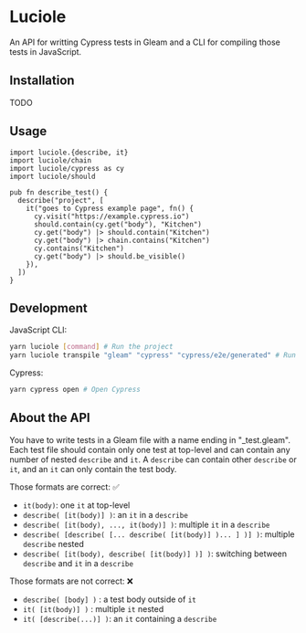 # Luciole

An API for writting Cypress tests in Gleam and a CLI for compiling those tests in JavaScript.

<!-- [![Package Version](https://img.shields.io/hexpm/v/luciole)](https://hex.pm/packages/luciole)
[![Hex Docs](https://img.shields.io/badge/hex-docs-ffaff3)](https://hexdocs.pm/luciole/) -->

## Installation

TODO

## Usage

```gleam
import luciole.{describe, it}
import luciole/chain
import luciole/cypress as cy
import luciole/should

pub fn describe_test() {
  describe("project", [
    it("goes to Cypress example page", fn() {
      cy.visit("https://example.cypress.io")
      should.contain(cy.get("body"), "Kitchen")
      cy.get("body") |> should.contain("Kitchen")
      cy.get("body") |> chain.contains("Kitchen")
      cy.contains("Kitchen")
      cy.get("body") |> should.be_visible()
    }),
  ])
}
```

<!-- Further documentation can be found at <https://hexdocs.pm/luciole>. -->

## Development

<!-- Cypress API in Gleam:
```sh
cd gleam
gleam run # Run the project
gleam test # Run the tests
gleam build --target=js # Compile the project and tests to JavaScript
``` -->

JavaScript CLI:
```sh
yarn luciole [command] # Run the project
yarn luciole transpile "gleam" "cypress" "cypress/e2e/generated" # Run the project in my folder tree
```

Cypress:
```sh
yarn cypress open # Open Cypress
```

## About the API

You have to write tests in a Gleam file with a name ending in "_test.gleam". Each test file should contain only one test at top-level and can contain any number of nested `describe` and `it`. A `describe` can contain other `describe` or `it`, and an `it` can only contain the test body.

Those formats are correct: ✅
- `it(body)`: one `it` at top-level
- `describe( [it(body)] )`: an `it` in a `describe`
- `describe( [it(body), ..., it(body)] )`: multiple `it` in a `describe`
- `describe( [describe( [... describe( [it(body)] )... ] )] )`: multiple `describe` nested
- `describe( [it(body), describe( [it(body)] )] )`: switching between `describe` and `it` in a `describe`

Those formats are not correct: ❌
- `describe( [body] )` : a test body outside of `it`
- `it( [it(body)] )` : multiple `it` nested
- `it( [describe(...)] )`: an `it` containing a `describe`
